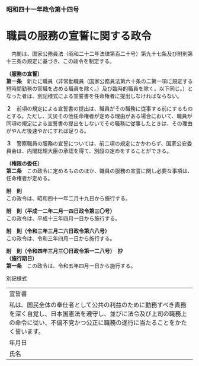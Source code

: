 ### 昭和四十一年政令第十四号  
# 職員の服務の宣誓に関する政令  
　内閣は、国家公務員法（昭和二十二年法律第百二十号）第九十七条及び附則第十三条の規定に基づき、この政令を制定する。  
  
**（服務の宣誓）**  
**第一条**　新たに職員（非常勤職員（国家公務員法第六十条の二第一項に規定する短時間勤務の官職を占める職員を除く。）及び臨時的職員を除く。以下同じ。）となった者は、別記様式による宣誓書を任命権者に提出しなければならない。  
  
**２**　前項の規定による宣誓書の提出は、職員がその職務に従事する前にするものとする。ただし、天災その他任命権者が定める理由がある場合において、職員が同項の規定による宣誓書の提出をしないでその職務に従事したときは、その理由がやんだ後速やかにすれば足りる。  
  
**３**　警察職員の服務の宣誓については、前二項の規定にかかわらず、国家公安委員会は、内閣総理大臣の承認を得て、別段の定めをすることができる。  
  
**（権限の委任）**  
**第二条**　この政令に定めるもののほか、職員の服務の宣誓に関し必要な事項は、任命権者が定める。  
  
**附　則**  
この政令は、昭和四十一年二月十九日から施行する。  
  
**附　則（平成一二年二月一四日政令第三〇号）**  
この政令は、平成十三年四月一日から施行する。  
  
**附　則（令和三年三月二六日政令第六八号）**  
この政令は、令和三年四月一日から施行する。  
  
**附　則（令和四年三月三〇日政令第一二八号）　抄**  
**（施行期日）**  
**第一条**　この政令は、令和五年四月一日から施行する。  
  
別記様式
          
||  
| --- |  
|宣誓書|  
|私は、国民全体の奉仕者として公共の利益のために勤務すべき責務を深く自覚し、日本国憲法を遵守し、並びに法令及び上司の職務上の命令に従い、不偏不党かつ公正に職務の遂行に当たることをかたく誓います。|  
|年月日|  
|氏名|  
  

        